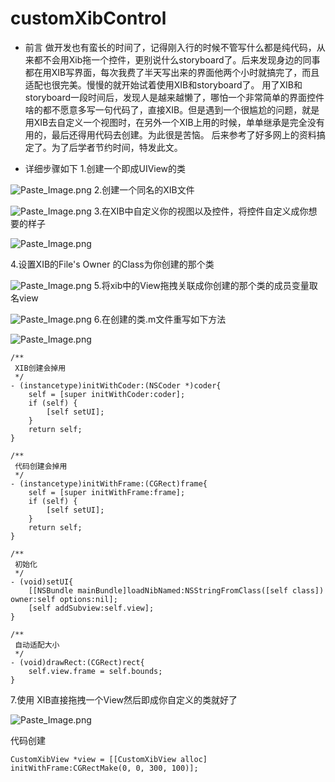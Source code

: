 # customXibControl

- 前言
做开发也有蛮长的时间了，记得刚入行的时候不管写什么都是纯代码，从来都不会用Xib拖一个控件，更别说什么storyboard了。后来发现身边的同事都在用XIB写界面，每次我费了半天写出来的界面他两个小时就搞完了，而且适配也很完美。慢慢的就开始试着使用XIB和storyboard了。
用了XIB和storyboard一段时间后，发现人是越来越懒了，哪怕一个非常简单的界面控件啥的都不愿意多写一句代码了，直接XIB。但是遇到一个很尴尬的问题，就是用XIB去自定义一个视图时，在另外一个XIB上用的时候，单单继承是完全没有用的，最后还得用代码去创建。为此很是苦恼。
后来参考了好多网上的资料搞定了。为了后学者节约时间，特发此文。

- 详细步骤如下
1.创建一个即成UIView的类 

![Paste_Image.png](http://upload-images.jianshu.io/upload_images/1760826-fb9e4f6e205bc025.png?imageMogr2/auto-orient/strip%7CimageView2/2/w/1240)
2.创建一个同名的XIB文件

![Paste_Image.png](http://upload-images.jianshu.io/upload_images/1760826-64052a147e239d74.png?imageMogr2/auto-orient/strip%7CimageView2/2/w/1240)
3.在XIB中自定义你的视图以及控件，将控件自定义成你想要的样子

![Paste_Image.png](http://upload-images.jianshu.io/upload_images/1760826-bad7c7999c96b90c.png?imageMogr2/auto-orient/strip%7CimageView2/2/w/1240)

4.设置XIB的File's Owner 的Class为你创建的那个类

![Paste_Image.png](http://upload-images.jianshu.io/upload_images/1760826-dec5e6cb6db123be.png?imageMogr2/auto-orient/strip%7CimageView2/2/w/1240)
5.将xib中的View拖拽关联成你创建的那个类的成员变量取名view

![Paste_Image.png](http://upload-images.jianshu.io/upload_images/1760826-baf45e6062d2c7ac.png?imageMogr2/auto-orient/strip%7CimageView2/2/w/1240)
6.在创建的类.m文件重写如下方法

![Paste_Image.png](http://upload-images.jianshu.io/upload_images/1760826-dff2907a6ba58a79.png?imageMogr2/auto-orient/strip%7CimageView2/2/w/1240)


```
/**
 XIB创建会掉用
 */
- (instancetype)initWithCoder:(NSCoder *)coder{
    self = [super initWithCoder:coder];
    if (self) {
        [self setUI];
    }
    return self;
}

/**
 代码创建会掉用
 */
- (instancetype)initWithFrame:(CGRect)frame{
    self = [super initWithFrame:frame];
    if (self) {
        [self setUI];
    }
    return self;
}

/**
 初始化
 */
- (void)setUI{
    [[NSBundle mainBundle]loadNibNamed:NSStringFromClass([self class]) owner:self options:nil];
    [self addSubview:self.view];
}

/**
 自动适配大小
 */
- (void)drawRect:(CGRect)rect{
    self.view.frame = self.bounds;
}
```
7.使用
XIB直接拖拽一个View然后即成你自定义的类就好了

![Paste_Image.png](http://upload-images.jianshu.io/upload_images/1760826-77afec79b6e66260.png?imageMogr2/auto-orient/strip%7CimageView2/2/w/1240)


代码创建
```
CustomXibView *view = [[CustomXibView alloc] initWithFrame:CGRectMake(0, 0, 300, 100)];
```

